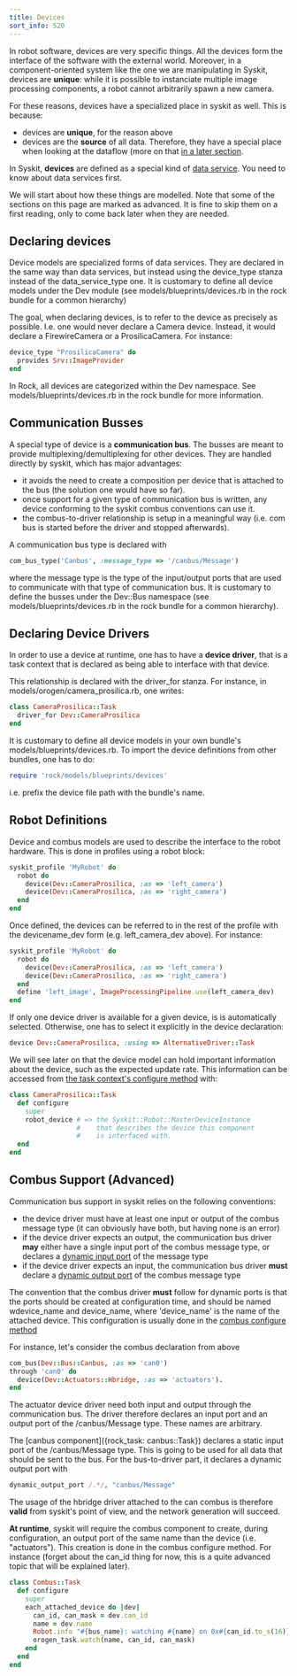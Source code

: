 ```yaml
---
title: Devices
sort_info: 520
---
```


In robot software, devices are very specific things. All the devices form the
interface of the software with the external world. Moreover, in a
component-oriented system like the one we are manipulating in Syskit, devices
are __unique__: while it is possible to instanciate multiple image processing
components, a robot cannot arbitrarily spawn a new camera.

For these reasons, devices have a specialized place in syskit as well. This
is because:

 * devices are __unique__, for the reason above
 * devices are the __source__ of all data. Therefore, they have a
   special place when looking at the dataflow (more on that [in a later
   section](dataflow_dynamics.html).

In Syskit, __devices__ are defined as a special kind of [data
service](data_services.html). You need to know about data services first.

We will start about how these things are modelled. Note that some of the
sections on this page are marked as advanced. It is fine to skip them on a first
reading, only to come back later when they are needed.

Declaring devices
-----------------
Device models are specialized forms of data services. They are declared in the
same way than data services, but instead using the device_type stanza instead of
the data_service_type one. It is customary to define all device models under the
Dev module (see models/blueprints/devices.rb in the rock bundle for a common
hierarchy)

The goal, when declaring devices, is to refer to the device as precisely as
possible. I.e. one would never declare a Camera device. Instead, it would
declare a FirewireCamera or a ProsilicaCamera. For instance:

~~~ ruby
device_type "ProsilicaCamera" do
  provides Srv::ImageProvider
end
~~~

In Rock, all devices are categorized within the Dev namespace. See
models/blueprints/devices.rb in the rock bundle for more information.

Communication Busses
--------------------
A special type of device is a __communication bus__. The busses are meant to
provide multiplexing/demultiplexing for other devices. They are handled directly
by syskit, which has major advantages:

 * it avoids the need to create a composition per device that is attached to the
   bus (the solution one would have so far).
 * once support for a given type of communication bus is written, any device
   conforming to the syskit combus conventions can use it.
 * the combus-to-driver relationship is setup in a meaningful way (i.e. com bus
   is started before the driver and stopped afterwards).

A communication bus type is declared with

~~~ ruby
com_bus_type('Canbus', :message_type => '/canbus/Message')
~~~

where the message type is the type of the input/output ports that are used to
communicate with that type of communication bus. It is customary to define the
busses under the Dev::Bus namespace (see models/blueprints/devices.rb in the
rock bundle for a common hierarchy).

Declaring Device Drivers
------------------------
In order to use a device at runtime, one has to have a __device driver__, that
is a task context that is declared as being able to interface with that device.

This relationship is declared with the driver_for stanza. For instance, in
models/orogen/camera_prosilica.rb, one writes:

~~~ ruby
class CameraProsilica::Task
  driver_for Dev::CameraProsilica
end
~~~

It is customary to define all device models in your own bundle's
models/blueprints/devices.rb. To import the device definitions from other
bundles, one has to do:

~~~ ruby
require 'rock/models/blueprints/devices'
~~~

i.e. prefix the device file path with the bundle's name.

Robot Definitions
-----------------
Device and combus models are used to describe the interface to the robot
hardware. This is done in profiles using a robot block:

~~~ ruby
syskit_profile 'MyRobot' do
  robot do
    device(Dev::CameraProsilica, :as => 'left_camera')
    device(Dev::CameraProsilica, :as => 'right_camera')
  end
end
~~~

Once defined, the devices can be referred to in the rest of the profile with the
devicename_dev form (e.g. left_camera_dev above). For instance:

~~~ ruby
syskit_profile 'MyRobot' do
  robot do
    device(Dev::CameraProsilica, :as => 'left_camera')
    device(Dev::CameraProsilica, :as => 'right_camera')
  end
  define 'left_image', ImageProcessingPipeline.use(left_camera_dev)
end
~~~

If only one device driver is available for a given device, is is automatically
selected. Otherwise, one has to select it explicitly in the device declaration:

~~~ ruby
device Dev::CameraProsilica, :using => AlternativeDriver::Task
~~~

We will see later on that the device model can hold important information about
the device, such as the expected update rate. This information can be accessed
from [the task context's configure method](task_contexts.html#extend) with:

~~~ ruby
class CameraProsilica::Task
  def configure
    super
    robot_device # => the Syskit::Robot::MasterDeviceInstance
                 #    that describes the device this component
                 #    is interfaced with.
  end
end
~~~

Combus Support __(Advanced)__
--------------
Communication bus support in syskit relies on the following conventions:

 * the device driver must have at least one input or output of the combus
   message type (it can obviously have both, but having none is an error)
 * if the device driver expects an output, the communication bus driver __may__
   either have a single input port of the combus message type, or declares a
   [dynamic input port](../orogen/task_interface.html#dynamic-ports) of the
   message type
 * if the device driver expects an input, the communication bus driver __must__
   declare a [dynamic output port](../orogen/task_interface.html#dynamic-ports)
   of the combus message type

The convention that the combus driver __must__ follow for dynamic ports is that
the ports should be created at configuration time, and should be named
wdevice_name and device_name, where 'device_name' is the name of the attached
device. This configuration is usually done in the [combus configure
method](task_contexts.html#extend)

For instance, let's consider the combus declaration from above

~~~ ruby
com_bus(Dev::Bus::Canbus, :as => 'can0')
through 'can0' do
  device(Dev::Actuators::Hbridge, :as => 'actuators').
end
~~~

The actuator device driver need both input and output through the communication
bus. The driver therefore declares an input port and an output port of the
/canbus/Message type. These names are arbitrary.

The [canbus component]({rock_task: canbus::Task}) declares a static input port
of the /canbus/Message type. This is going to be used for all data that should
be sent to the bus. For the bus-to-driver part, it declares a dynamic output
port with

~~~ ruby
dynamic_output_port /.*/, "canbus/Message"
~~~

The usage of the hbridge driver attached to the can combus is therefore
__valid__ from syskit's point of view, and the network generation will
succeed. 

__At runtime__, syskit will require the combus component to create, during
configuration, an output port of the same name than the device (i.e.
"actuators"). This creation is done in the combus configure method. For instance
(forget about the can_id thing for now, this is a quite advanced topic that will
be explained later).

~~~ ruby
class Combus::Task
  def configure
    super
    each_attached_device do |dev|
      can_id, can_mask = dev.can_id
      name = dev.name
      Robot.info "#{bus_name}: watching #{name} on 0x#{can_id.to_s(16)}/#{can_mask.to_s(16)}"
      orogen_task.watch(name, can_id, can_mask)
    end
  end
end
~~~


